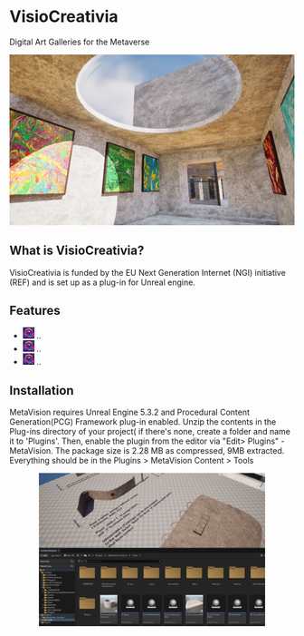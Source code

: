 # VisioCreativia
Digital Art Galleries for the Metaverse

<p align="center">
  <img src="https://github.com/SCT-lab/VisioCreativia/blob/main/Images/Picture7.png" alt="DigiFungi Visual Example4" width="600">
</p>

## What is VisioCreativia?
VisioCreativia is funded by the EU Next Generation Internet (NGI) initiative (REF) and is set up as a plug-in for Unreal engine.

## Features
* <img src="https://github.com/SCT-lab/VisioCreativia/blob/main/Images/logo4.PNG" width="20"> ..
* <img src="https://github.com/SCT-lab/VisioCreativia/blob/main/Images/logo4.PNG" width="20"> ..
* <img src="https://github.com/SCT-lab/VisioCreativia/blob/main/Images/logo4.PNG" width="20"> ..

## Installation
MetaVision requires Unreal Engine 5.3.2 and Procedural Content Generation(PCG) Framework plug-in enabled. Unzip the contents in the Plug-ins directory of your project( if there's none, create a folder and name it to 'Plugins'. Then, enable the plugin from the editor via "Edit> Plugins" -MetaVision. The package size is 2.28 MB as compressed, 9MB extracted.
Everything should be in the Plugins > MetaVision Content > Tools

<p align="center">
  <img src="https://github.com/SCT-lab/VisioCreativia/blob/main/Images/Screenshot%202024-07-25%20125035.png" alt="DigiFungi Visual Example4" width="400">
</p>


